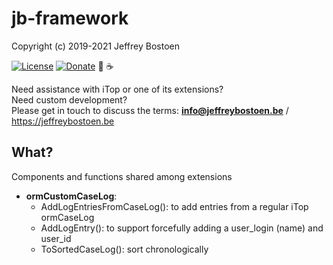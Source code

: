 # jb-framework

Copyright (c) 2019-2021 Jeffrey Bostoen

[![License](https://img.shields.io/github/license/jbostoen/iTop-custom-extensions)](https://github.com/jbostoen/iTop-custom-extensions/blob/master/license.md)
[![Donate](https://img.shields.io/badge/Donate-PayPal-green.svg)](https://www.paypal.me/jbostoen)
🍻 ☕

Need assistance with iTop or one of its extensions?  
Need custom development?  
Please get in touch to discuss the terms: **info@jeffreybostoen.be** / https://jeffreybostoen.be

## What?

Components and functions shared among extensions

* **ormCustomCaseLog**:
  * AddLogEntriesFromCaseLog(): to add entries from a regular iTop ormCaseLog
  * AddLogEntry(): to support forcefully adding a user_login (name) and user_id
  * ToSortedCaseLog(): sort chronologically


